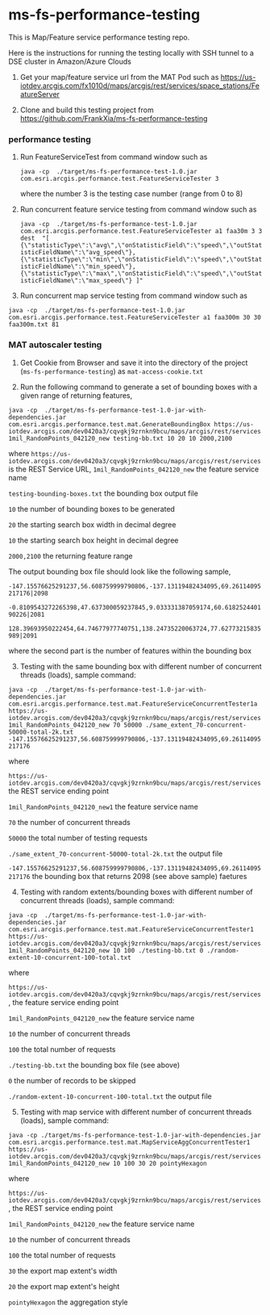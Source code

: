 # ms-fs-performance-testing
This is Map/Feature service performance testing repo.

Here is the instructions for running the testing locally with SSH tunnel to a DSE cluster in Amazon/Azure Clouds

1. Get your map/feature service url from the MAT Pod such as https://us-iotdev.arcgis.com/fx1010d/maps/arcgis/rest/services/space_stations/FeatureServer

2. Clone and build this testing project from https://github.com/FrankXia/ms-fs-performance-testing

### performance testing 

1. Run FeatureServiceTest from command window such as 

    `java -cp  ./target/ms-fs-performance-test-1.0.jar com.esri.arcgis.performance.test.FeatureServiceTester 3`
    
    where the number 3 is the testing case number (range from 0 to 8)
    
2. Run concurrent feature service testing from command window such as 

    `java -cp  ./target/ms-fs-performance-test-1.0.jar com.esri.arcgis.performance.test.FeatureServiceTester a1 faa30m 3 3 dest  "[ {\"statisticType\":\"avg\",\"onStatisticField\":\"speed\",\"outStatisticFieldName\":\"avg_speed\"}, {\"statisticType\":\"min\",\"onStatisticField\":\"speed\",\"outStatisticFieldName\":\"min_speed\"}, {\"statisticType\":\"max\",\"onStatisticField\":\"speed\",\"outStatisticFieldName\":\"max_speed\"} ]"`
    
3.  Run concurrent map service testing from command window such as
 
 `java -cp  ./target/ms-fs-performance-test-1.0.jar com.esri.arcgis.performance.test.FeatureServiceTester a1 faa300m 30 30 faa300m.txt 81`

### MAT autoscaler testing 

1. Get Cookie from Browser and save it into the directory of the project (`ms-fs-performance-testing`) as `mat-access-cookie.txt`

2. Run the following command to generate a set of bounding boxes with a given range of returning features, 

`java -cp  ./target/ms-fs-performance-test-1.0-jar-with-dependencies.jar com.esri.arcgis.performance.test.mat.GenerateBoundingBox https://us-iotdev.arcgis.com/dev0420a3/cqvgkj9zrnkn9bcu/maps/arcgis/rest/services 1mil_RandomPoints_042120_new testing-bb.txt 10 20 10 2000,2100`

where `https://us-iotdev.arcgis.com/dev0420a3/cqvgkj9zrnkn9bcu/maps/arcgis/rest/services` is the REST Service URL, 
`1mil_RandomPoints_042120_new` the feature service name

 `testing-bounding-boxes.txt` the bounding box output file 

 `10` the number of bounding boxes to be generated 

 `20` the starting search box width in decimal degree

 `10` the starting search box height in decimal degree

 `2000,2100` the returning feature range
 
 The output bounding box file should look like the following sample, 
 
 `-147.15576625291237,56.608759999790806,-137.13119482434095,69.26114095217176|2098`
 
  `-0.8109543272265398,47.637300059237845,9.033331387059174,60.618252440190226|2081`
 
  `128.39693950222454,64.74677977740751,138.24735220063724,77.62773215835989|2091`
  
  where the second part is the number of features within the bounding box
  
3. Testing with the same bounding box with different number of concurrent threads (loads), sample command:
  
  `java -cp  ./target/ms-fs-performance-test-1.0-jar-with-dependencies.jar com.esri.arcgis.performance.test.mat.FeatureServiceConcurrentTester1a https://us-iotdev.arcgis.com/dev0420a3/cqvgkj9zrnkn9bcu/maps/arcgis/rest/services 1mil_RandomPoints_042120_new 70 50000 ./same_extent_70-concurrent-50000-total-2k.txt -147.15576625291237,56.608759999790806,-137.13119482434095,69.26114095217176`
  
  where 
  
  `https://us-iotdev.arcgis.com/dev0420a3/cqvgkj9zrnkn9bcu/maps/arcgis/rest/services` the REST service ending point
  
  `1mil_RandomPoints_042120_new1` the feature service name
  
  `70` the number of concurrent threads
  
  `50000` the total number of testing requests
  
  `./same_extent_70-concurrent-50000-total-2k.txt` the output file  
  
  `-147.15576625291237,56.608759999790806,-137.13119482434095,69.26114095217176` the bounding box that returns 2098 (see above sample) faetures
  
4. Testing with random extents/bounding boxes with different number of concurrent threads (loads), sample command:

`java -cp  ./target/ms-fs-performance-test-1.0-jar-with-dependencies.jar com.esri.arcgis.performance.test.mat.FeatureServiceConcurrentTester1 https://us-iotdev.arcgis.com/dev0420a3/cqvgkj9zrnkn9bcu/maps/arcgis/rest/services 1mil_RandomPoints_042120_new 10 100 ./testing-bb.txt 0 ./random-extent-10-concurrent-100-total.txt`

where 

`https://us-iotdev.arcgis.com/dev0420a3/cqvgkj9zrnkn9bcu/maps/arcgis/rest/services`, the feature service ending point

`1mil_RandomPoints_042120_new` the feature service name

`10` the number of concurrent threads

`100` the total number of requests

`./testing-bb.txt` the bounding box file (see above)

`0` the number of records to be skipped 

`./random-extent-10-concurrent-100-total.txt` the output file
 
5. Testing with map service with different number of concurrent threads (loads), sample command: 

`java -cp ./target/ms-fs-performance-test-1.0-jar-with-dependencies.jar com.esri.arcgis.performance.test.mat.MapServiceAggConcurrentTester1 https://us-iotdev.arcgis.com/dev0420a3/cqvgkj9zrnkn9bcu/maps/arcgis/rest/services 1mil_RandomPoints_042120_new 10 100 30 20 pointyHexagon`

where 

`https://us-iotdev.arcgis.com/dev0420a3/cqvgkj9zrnkn9bcu/maps/arcgis/rest/services`, the REST service ending point

`1mil_RandomPoints_042120_new` the feature service name

`10` the number of concurrent threads

`100` the total number of requests

`30` the export map extent's width

`20` the export map extent's height

`pointyHexagon` the aggregation style
